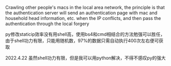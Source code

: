 
Crawling other people's macs in the local area network, the principle is that the authentication server will send an authentication page with mac and household head information, etc. when the IP conflicts, and then pass the authentication through the local forgery


py修改staticip效率没有用shell高，使用bs4和cmd相结合的方法勉强可以胜任，由于shell功力有限，只能用随机数，97%的数据只需自动执行400次左右便可获取


2022.4.22 虽然shell功力有限，但是我可以用python解决，不得不感叹py的强大
